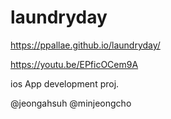 
# laundryday
 

https://ppallae.github.io/laundryday/

https://youtu.be/EPficOCem9A

ios App development proj.

@jeongahsuh @minjeongcho
